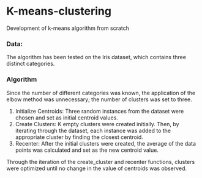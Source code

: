 # K-means-clustering
Development of k-means algorithm from scratch

### Data:
The algorithm has been tested on the Iris dataset, which contains three distinct categories.

### Algorithm
Since the number of different categories was known, the application of the elbow method was unnecessary; the number of clusters was set to three.
1. Initialize Centroids: Three random instances from the dataset were chosen and set as initial centroid values.
2. Create Clusters: K empty clusters were created initially. Then, by iterating through the dataset, each instance was added to the appropriate cluster by finding the closest centroid.
3. Recenter: After the initial clusters were created, the average of the data points was calculated and set as the new centroid value.

Through the iteration of the create_cluster and recenter functions, clusters were optimized until no change in the value of centroids was observed.
